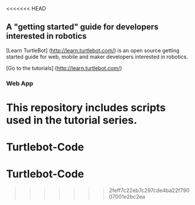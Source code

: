 <<<<<<< HEAD
## A "getting started" guide for developers interested in robotics

[Learn TurtleBot] (http://learn.turtlebot.com/) is an open source getting started guide for web, mobile and maker developers interested in robotics.

[Go to the tutorials] (http://learn.turtlebot.com/)

### Web App

This repository includes scripts used in the tutorial series.
=======
# Turtlebot-Code
# Turtlebot-Code
>>>>>>> 2feff7c22eb7c297cde4ba22f79007001e2bc2ea

